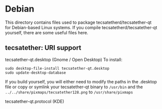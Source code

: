 
Debian
====================
This directory contains files used to package tecsatetherd/tecsatether-qt
for Debian-based Linux systems. If you compile tecsatetherd/tecsatether-qt yourself, there are some useful files here.

## tecsatether: URI support ##


tecsatether-qt.desktop  (Gnome / Open Desktop)
To install:

	sudo desktop-file-install tecsatether-qt.desktop
	sudo update-desktop-database

If you build yourself, you will either need to modify the paths in
the .desktop file or copy or symlink your tecsatether-qt binary to `/usr/bin`
and the `../../share/pixmaps/tecsatether128.png` to `/usr/share/pixmaps`

tecsatether-qt.protocol (KDE)

